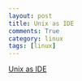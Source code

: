 ```yaml
---
layout: post
title: Unix as IDE
comments: True
category: linux
tags: [linux]
---
```




[Unix as IDE](https://sanctum.geek.nz/arabesque/series/unix-as-ide/)
